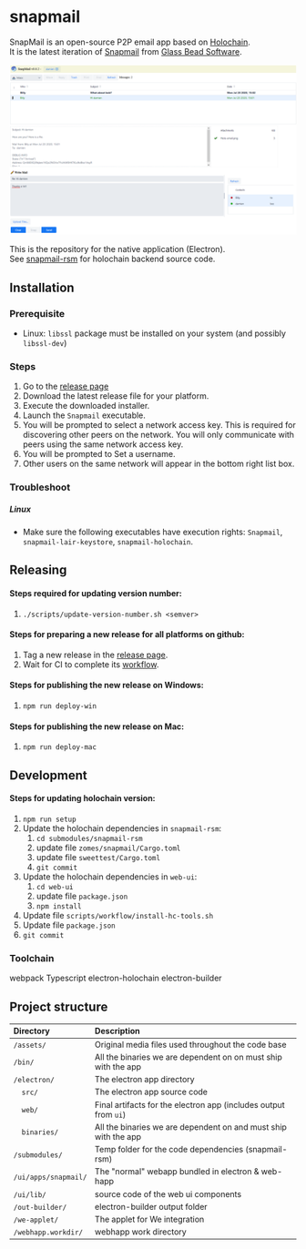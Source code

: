 # snapmail
SnapMail is an open-source P2P email app based on [Holochain](https://holochain.org/).  
It is the latest iteration of [Snapmail](http://www.glassbead.com/snapmail/index.shtml) from [Glass Bead Software](http://www.glassbead.com/).


![sshot](https://github.com/glassbeadsoftware/snapmail/blob/master/assets/snapmail-ui.png)

This is the repository for the native application (Electron).  
See [snapmail-rsm](https://github.com/glassbeadsoftware/snapmail-rsm) for holochain backend source code.

## Installation

### Prerequisite 
 - Linux: `libssl` package must be installed on your system (and possibly `libssl-dev`)

### Steps
1. Go to the [release page](https://github.com/glassbeadsoftware/snapmail/releases)
2. Download the latest release file for your platform.
3. Execute the downloaded installer.
4. Launch the `Snapmail` executable.
5. You will be prompted to select a network access key. This is required for discovering other peers on the network. You will only communicate with peers using the same network access key.
6. You will be prompted to Set a username.
7. Other users on the same network will appear in the bottom right list box.

### Troubleshoot

##### Linux
- Make sure the following executables have execution rights: `Snapmail`, `snapmail-lair-keystore`, `snapmail-holochain`.

 
## Releasing

#### Steps required for updating version number:
1. `./scripts/update-version-number.sh <semver>`


#### Steps for preparing a new release for all platforms on github:
1. Tag a new release in the [release page](https://github.com/glassbeadsoftware/snapmail/releases).
2. Wait for CI to complete its [workflow](https://github.com/glassbeadsoftware/snapmail/actions).

#### Steps for publishing the new release on Windows:
1. `npm run deploy-win`

#### Steps for publishing the new release on Mac:
1. `npm run deploy-mac`


## Development

#### Steps for updating holochain version:
1. `npm run setup`
2. Update the holochain dependencies in `snapmail-rsm`:
    1. `cd submodules/snapmail-rsm`
    2. update file `zomes/snapmail/Cargo.toml`
    3. update file `sweettest/Cargo.toml`
    4. `git commit`
3. Update the holochain dependencies in `web-ui`:
    1. `cd web-ui`
    2. update file `package.json`
    3. `npm install`
4. Update file `scripts/workflow/install-hc-tools.sh`
5. Update file `package.json`
6. `git commit`


### Toolchain

webpack
Typescript
electron-holochain
electron-builder

## Project structure

| Directory            | Description                                                                                                                 |
|:---------------------| :-------------------------------------------------------------------------------------------------------------------------- |
| `/assets/`           | Original media files used throughout the code base
| `/bin/`              | All the binaries we are dependent on on must ship with the app
| `/electron/`         | The electron app directory
| `  src/`             | The electron app source code
| `  web/`             | Final artifacts for the electron app (includes output from `ui`)
| `  binaries/`        | All the binaries we are dependent on and must ship with the app
| `/submodules/`       | Temp folder for the code dependencies (snapmail-rsm)
| `/ui/apps/snapmail/` | The "normal" webapp bundled in electron & web-happ 
| `/ui/lib/`           | source code of the web ui components
| `/out-builder/`      | electron-builder output folder
| `/we-applet/`        | The applet for We integration
| `/webhapp.workdir/`  | webhapp work directory
